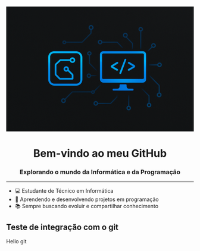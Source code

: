 ![](banner.png)
<h1 align="center">Bem-vindo ao meu GitHub</h1>
<h3 align="center">Explorando o mundo da Informática e da Programação</h3>
<hr>

- 💻 Estudante de Técnico em Informática  
- 🚀 Aprendendo e desenvolvendo projetos em programação  
- 📚 Sempre buscando evoluir e compartilhar conhecimento

## Teste de integração com o git
Hello git